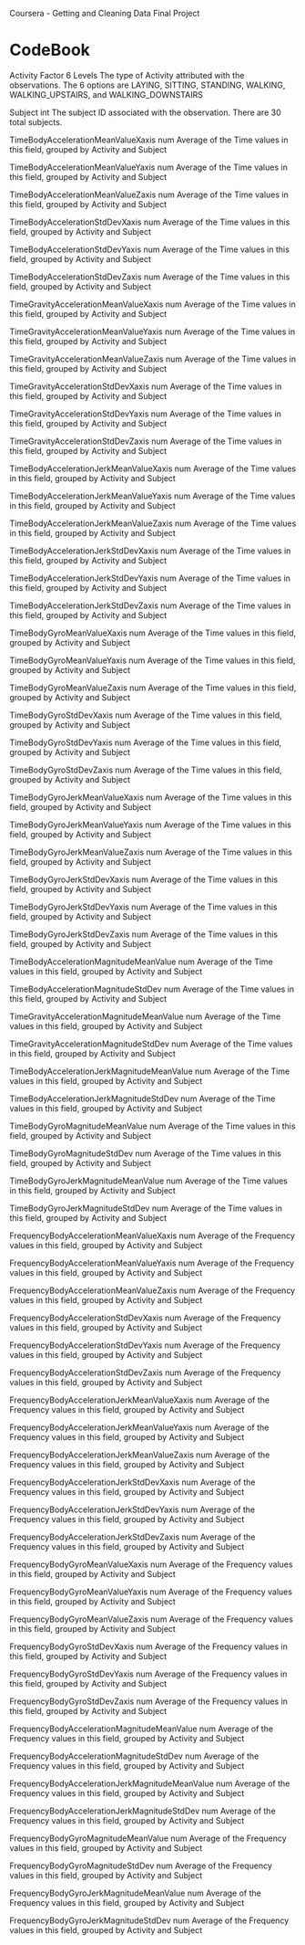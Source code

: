 Coursera - Getting and Cleaning Data Final Project

CodeBook
========================================================
Activity
  Factor	6 Levels
  The type of Activity attributed with the observations.
  The 6 options are LAYING, SITTING, STANDING, WALKING, 
    WALKING_UPSTAIRS, and WALKING_DOWNSTAIRS

Subject
  int
  The subject ID associated with the observation.  There are 30 total subjects.

TimeBodyAccelerationMeanValueXaxis
num
Average of the Time values in this field, grouped by Activity and Subject

TimeBodyAccelerationMeanValueYaxis
  num
  Average of the Time values in this field, grouped by Activity and Subject

TimeBodyAccelerationMeanValueZaxis
  num
  Average of the Time values in this field, grouped by Activity and Subject

TimeBodyAccelerationStdDevXaxis
  num
  Average of the Time values in this field, grouped by Activity and Subject

TimeBodyAccelerationStdDevYaxis
  num
  Average of the Time values in this field, grouped by Activity and Subject

TimeBodyAccelerationStdDevZaxis
  num
  Average of the Time values in this field, grouped by Activity and Subject

TimeGravityAccelerationMeanValueXaxis
  num
  Average of the Time values in this field, grouped by Activity and Subject

TimeGravityAccelerationMeanValueYaxis
  num
  Average of the Time values in this field, grouped by Activity and Subject

TimeGravityAccelerationMeanValueZaxis
  num
  Average of the Time values in this field, grouped by Activity and Subject

TimeGravityAccelerationStdDevXaxis
  num
  Average of the Time values in this field, grouped by Activity and Subject

TimeGravityAccelerationStdDevYaxis
  num
  Average of the Time values in this field, grouped by Activity and Subject

TimeGravityAccelerationStdDevZaxis
  num
  Average of the Time values in this field, grouped by Activity and Subject

TimeBodyAccelerationJerkMeanValueXaxis
  num
  Average of the Time values in this field, grouped by Activity and Subject

TimeBodyAccelerationJerkMeanValueYaxis
  num
  Average of the Time values in this field, grouped by Activity and Subject

TimeBodyAccelerationJerkMeanValueZaxis
  num
  Average of the Time values in this field, grouped by Activity and Subject

TimeBodyAccelerationJerkStdDevXaxis
  num
  Average of the Time values in this field, grouped by Activity and Subject

TimeBodyAccelerationJerkStdDevYaxis
  num
  Average of the Time values in this field, grouped by Activity and Subject

TimeBodyAccelerationJerkStdDevZaxis
  num
  Average of the Time values in this field, grouped by Activity and Subject

TimeBodyGyroMeanValueXaxis
  num
  Average of the Time values in this field, grouped by Activity and Subject

TimeBodyGyroMeanValueYaxis
  num
  Average of the Time values in this field, grouped by Activity and Subject

TimeBodyGyroMeanValueZaxis
  num
  Average of the Time values in this field, grouped by Activity and Subject

TimeBodyGyroStdDevXaxis
  num
  Average of the Time values in this field, grouped by Activity and Subject

TimeBodyGyroStdDevYaxis
  num
  Average of the Time values in this field, grouped by Activity and Subject

TimeBodyGyroStdDevZaxis
  num
  Average of the Time values in this field, grouped by Activity and Subject

TimeBodyGyroJerkMeanValueXaxis
  num
  Average of the Time values in this field, grouped by Activity and Subject

TimeBodyGyroJerkMeanValueYaxis
  num
  Average of the Time values in this field, grouped by Activity and Subject

TimeBodyGyroJerkMeanValueZaxis
  num
  Average of the Time values in this field, grouped by Activity and Subject

TimeBodyGyroJerkStdDevXaxis
  num
  Average of the Time values in this field, grouped by Activity and Subject

TimeBodyGyroJerkStdDevYaxis
  num
  Average of the Time values in this field, grouped by Activity and Subject

TimeBodyGyroJerkStdDevZaxis
  num
  Average of the Time values in this field, grouped by Activity and Subject

TimeBodyAccelerationMagnitudeMeanValue
  num
  Average of the Time values in this field, grouped by Activity and Subject

TimeBodyAccelerationMagnitudeStdDev
  num
  Average of the Time values in this field, grouped by Activity and Subject

TimeGravityAccelerationMagnitudeMeanValue
  num
  Average of the Time values in this field, grouped by Activity and Subject

TimeGravityAccelerationMagnitudeStdDev
  num
  Average of the Time values in this field, grouped by Activity and Subject

TimeBodyAccelerationJerkMagnitudeMeanValue
  num
  Average of the Time values in this field, grouped by Activity and Subject

TimeBodyAccelerationJerkMagnitudeStdDev
  num
  Average of the Time values in this field, grouped by Activity and Subject

TimeBodyGyroMagnitudeMeanValue
  num
  Average of the Time values in this field, grouped by Activity and Subject

TimeBodyGyroMagnitudeStdDev
  num
  Average of the Time values in this field, grouped by Activity and Subject

TimeBodyGyroJerkMagnitudeMeanValue
  num
  Average of the Time values in this field, grouped by Activity and Subject

TimeBodyGyroJerkMagnitudeStdDev
  num
  Average of the Time values in this field, grouped by Activity and Subject

FrequencyBodyAccelerationMeanValueXaxis
  num
  Average of the Frequency values in this field, grouped by Activity and Subject

FrequencyBodyAccelerationMeanValueYaxis
  num
  Average of the Frequency values in this field, grouped by Activity and Subject

FrequencyBodyAccelerationMeanValueZaxis
  num
  Average of the Frequency values in this field, grouped by Activity and Subject

FrequencyBodyAccelerationStdDevXaxis
  num
  Average of the Frequency values in this field, grouped by Activity and Subject

FrequencyBodyAccelerationStdDevYaxis
  num
  Average of the Frequency values in this field, grouped by Activity and Subject

FrequencyBodyAccelerationStdDevZaxis
  num
  Average of the Frequency values in this field, grouped by Activity and Subject

FrequencyBodyAccelerationJerkMeanValueXaxis
  num
  Average of the Frequency values in this field, grouped by Activity and Subject

FrequencyBodyAccelerationJerkMeanValueYaxis
  num
  Average of the Frequency values in this field, grouped by Activity and Subject

FrequencyBodyAccelerationJerkMeanValueZaxis
  num
  Average of the Frequency values in this field, grouped by Activity and Subject

FrequencyBodyAccelerationJerkStdDevXaxis
  num
  Average of the Frequency values in this field, grouped by Activity and Subject

FrequencyBodyAccelerationJerkStdDevYaxis
  num
  Average of the Frequency values in this field, grouped by Activity and Subject

FrequencyBodyAccelerationJerkStdDevZaxis
  num
  Average of the Frequency values in this field, grouped by Activity and Subject

FrequencyBodyGyroMeanValueXaxis
  num
  Average of the Frequency values in this field, grouped by Activity and Subject

FrequencyBodyGyroMeanValueYaxis
  num
  Average of the Frequency values in this field, grouped by Activity and Subject

FrequencyBodyGyroMeanValueZaxis
  num
  Average of the Frequency values in this field, grouped by Activity and Subject

FrequencyBodyGyroStdDevXaxis
  num
  Average of the Frequency values in this field, grouped by Activity and Subject

FrequencyBodyGyroStdDevYaxis
  num
  Average of the Frequency values in this field, grouped by Activity and Subject

FrequencyBodyGyroStdDevZaxis
  num
  Average of the Frequency values in this field, grouped by Activity and Subject

FrequencyBodyAccelerationMagnitudeMeanValue
  num
  Average of the Frequency values in this field, grouped by Activity and Subject

FrequencyBodyAccelerationMagnitudeStdDev
  num
  Average of the Frequency values in this field, grouped by Activity and Subject

FrequencyBodyAccelerationJerkMagnitudeMeanValue
  num
  Average of the Frequency values in this field, grouped by Activity and Subject

FrequencyBodyAccelerationJerkMagnitudeStdDev
  num
  Average of the Frequency values in this field, grouped by Activity and Subject

FrequencyBodyGyroMagnitudeMeanValue
  num
  Average of the Frequency values in this field, grouped by Activity and Subject

FrequencyBodyGyroMagnitudeStdDev
  num
  Average of the Frequency values in this field, grouped by Activity and Subject

FrequencyBodyGyroJerkMagnitudeMeanValue
  num
  Average of the Frequency values in this field, grouped by Activity and Subject

FrequencyBodyGyroJerkMagnitudeStdDev
  num
  Average of the Frequency values in this field, grouped by Activity and Subject

